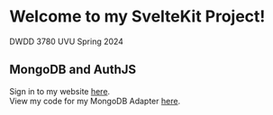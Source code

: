 # Welcome to my SvelteKit Project!

DWDD 3780 UVU Spring 2024

## MongoDB and AuthJS

Sign in to my website [here](https://full-stack-sveltekit.vercel.app/).  
View my code for my MongoDB Adapter [here](https://github.com/allison-baker/full-stack-sveltekit/blob/main/src/lib/mongodb/mongodb.client.ts).